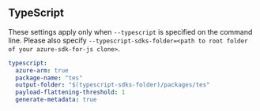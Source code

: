 ## TypeScript

These settings apply only when `--typescript` is specified on the command line.
Please also specify `--typescript-sdks-folder=<path to root folder of your azure-sdk-for-js clone>`.

```yaml $(typescript)
typescript:
  azure-arm: true
  package-name: "tes"
  output-folder: "$(typescript-sdks-folder)/packages/tes"
  payload-flattening-threshold: 1
  generate-metadata: true
```
